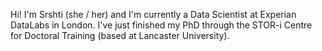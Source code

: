 
Hi! I'm Srshti (she / her) and I'm currently a Data Scientist at Experian DataLabs in London. I've just finished my PhD through the STOR-i Centre for Doctoral Training (based at Lancaster University). 

